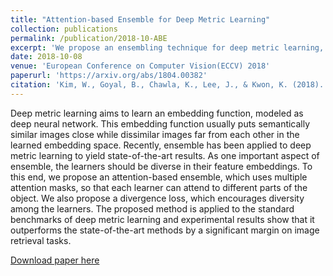 ```yaml
---
title: "Attention-based Ensemble for Deep Metric Learning"
collection: publications
permalink: /publication/2018-10-ABE
excerpt: 'We propose an ensembling technique for deep metric learning, based on multiple attention-based leaners.'
date: 2018-10-08
venue: 'European Conference on Computer Vision(ECCV) 2018'
paperurl: 'https://arxiv.org/abs/1804.00382'
citation: 'Kim, W., Goyal, B., Chawla, K., Lee, J., & Kwon, K. (2018). Attention-based Ensemble for Deep Metric Learning. arXiv preprint arXiv:1804.00382.'
---
```

Deep metric learning aims to learn an embedding function, modeled as deep neural network. This embedding function usually puts semantically similar images close while dissimilar images far from each other in the learned embedding space. Recently, ensemble has been applied to deep metric learning to yield state-of-the-art results. As one important aspect of ensemble, the learners should be diverse in their feature embeddings. To this end, we propose an attention-based ensemble, which uses multiple attention masks, so that each learner can attend to different parts of the object. We also propose a divergence loss, which encourages diversity among the learners. The proposed method is applied to the standard benchmarks of deep metric learning and experimental results show that it outperforms the state-of-the-art methods by a significant margin on image retrieval tasks.

[Download paper here](https://arxiv.org/abs/1804.00382)